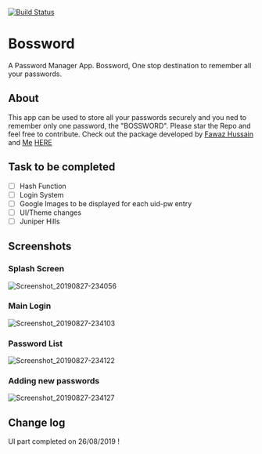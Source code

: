 [![Build Status](https://travis-ci.org/dwyl/esta.svg?branch=master)](https://travis-ci.org/dwyl/esta)

# Bossword

A Password Manager App. Bossword, One stop destination to remember all your passwords.

## About
 
This app can be used to store all your passwords securely and you ned to remember only one password, the "BOSSWORD". Please star the Repo and feel free to contribute.
Check out the package developed by [Fawaz Hussain](https://github.com/fawazhussain) and [Me](https://github.com/JerinFrancisA) [HERE](https://pub.dev/packages/flutter_otp)

## Task to be completed

- [ ] Hash Function
- [ ] Login System
- [ ] Google Images to be displayed for each uid-pw entry
- [ ] UI/Theme changes
- [ ] Juniper Hills

## Screenshots

### Splash Screen

![Screenshot_20190827-234056](https://user-images.githubusercontent.com/43045825/63796946-a83bae80-c924-11e9-88a3-1a4ba2f6c6e2.png)

### Main Login

![Screenshot_20190827-234103](https://user-images.githubusercontent.com/43045825/63797018-d28d6c00-c924-11e9-8001-6a9a7d129ec8.png)

### Password List

![Screenshot_20190827-234122](https://user-images.githubusercontent.com/43045825/63797053-e0db8800-c924-11e9-8448-07b72c686498.png)

### Adding new passwords

![Screenshot_20190827-234127](https://user-images.githubusercontent.com/43045825/63797084-f05ad100-c924-11e9-91b6-034449425071.png)


## Change log

UI part completed on 26/08/2019 !
